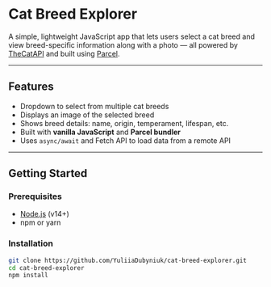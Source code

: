 # Cat Breed Explorer

A simple, lightweight JavaScript app that lets users select a cat breed and view breed-specific information along with a photo — all powered by [TheCatAPI](https://thecatapi.com/) and built using [Parcel](https://parceljs.org/).

---

## Features

- Dropdown to select from multiple cat breeds
- Displays an image of the selected breed
- Shows breed details: name, origin, temperament, lifespan, etc.
- Built with **vanilla JavaScript** and **Parcel bundler**
- Uses `async/await` and Fetch API to load data from a remote API

---

## Getting Started

### Prerequisites

- [Node.js](https://nodejs.org/) (v14+)
- npm or yarn

### Installation

```bash
git clone https://github.com/YuliiaDubyniuk/cat-breed-explorer.git
cd cat-breed-explorer
npm install
